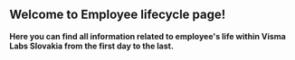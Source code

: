 ## **Welcome to Employee lifecycle page!** 

**Here you can find all information related to employee's life within Visma Labs Slovakia from the first day to the last.**